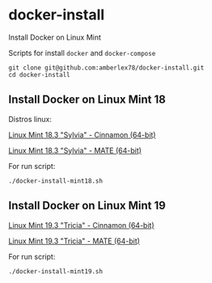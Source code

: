 # docker-install

Install Docker on Linux Mint

Scripts for install `docker` and `docker-compose`

~~~
git clone git@github.com:amberlex78/docker-install.git
cd docker-install
~~~

## Install Docker on Linux Mint 18

Distros linux:

[Linux Mint 18.3 "Sylvia" - Cinnamon (64-bit)](https://www.linuxmint.com/edition.php?id=246)

[Linux Mint 18.3 "Sylvia" - MATE (64-bit)](https://www.linuxmint.com/edition.php?id=248)

For run script:

`./docker-install-mint18.sh`

## Install Docker on Linux Mint 19

[Linux Mint 19.3 "Tricia" - Cinnamon (64-bit)](https://linuxmint.com/edition.php?id=274)

[Linux Mint 19.3 "Tricia" - MATE (64-bit)](https://linuxmint.com/edition.php?id=276)

For run script: 

`./docker-install-mint19.sh`
